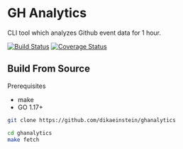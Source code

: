 # GH Analytics

CLI tool which analyzes Github event data for 1 hour.

[![Build Status](https://github.com/dikaeinstein/ghanalytics/actions/workflows/ci.yml/badge.svg?branch=main)](https://github.com/dikaeinstein/ghanalytics/actions)
[![Coverage Status](https://coveralls.io/repos/github/dikaeinstein/ghanalytics/badge.svg?branch=main)](https://coveralls.io/github/dikaeinstein/ghanalytics?branch=main)

## Build From Source

Prerequisites

- make
- GO 1.17+

```bash
git clone https://github.com/dikaeinstein/ghanalytics

cd ghanalytics
make fetch
```
